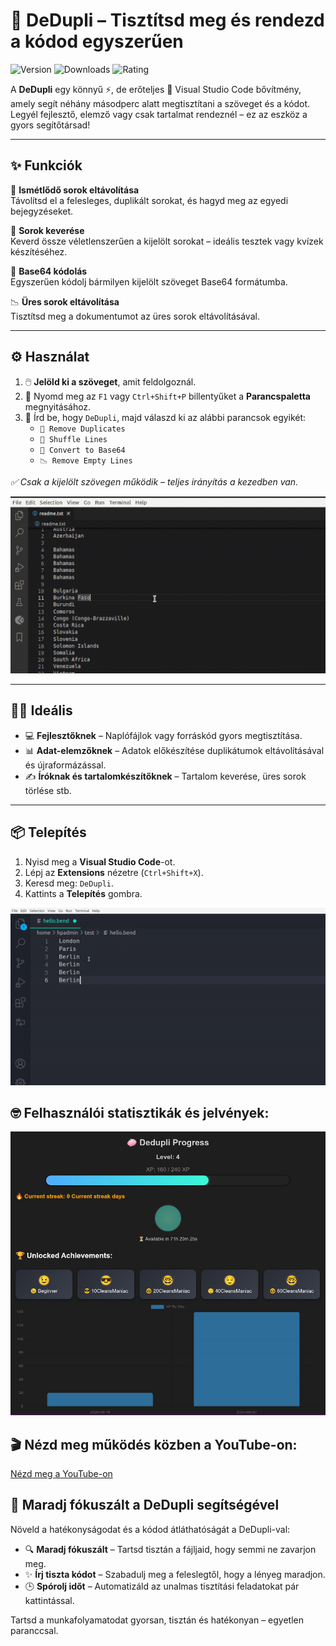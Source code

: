 # 🧹 DeDupli – Tisztítsd meg és rendezd a kódod egyszerűen

![Version](https://badgen.net/badge/version/3.5.9/blue)
![Downloads](https://badgen.net/badge/downloads/4.5k/blue)
![Rating](https://badgen.net/badge/rating/⭐⭐⭐⭐☆/blue)

A **DeDupli** egy könnyű ⚡, de erőteljes 💪 Visual Studio Code bővítmény, amely segít néhány másodperc alatt megtisztítani a szöveget és a kódot. Legyél fejlesztő, elemző vagy csak tartalmat rendeznél – ez az eszköz a gyors segítőtársad!

---

## ✨ Funkciók

🧽 **Ismétlődő sorok eltávolítása**  
Távolítsd el a felesleges, duplikált sorokat, és hagyd meg az egyedi bejegyzéseket.

🔀 **Sorok keverése**  
Keverd össze véletlenszerűen a kijelölt sorokat – ideális tesztek vagy kvízek készítéséhez.

🧾 **Base64 kódolás**  
Egyszerűen kódolj bármilyen kijelölt szöveget Base64 formátumba.

📉 **Üres sorok eltávolítása**  
Tisztítsd meg a dokumentumot az üres sorok eltávolításával.

---

## ⚙️ Használat

1. 🖱️ **Jelöld ki a szöveget**, amit feldolgoznál.
2. 🎯 Nyomd meg az `F1` vagy `Ctrl+Shift+P` billentyűket a **Parancspaletta** megnyitásához.
3. 💼 Írd be, hogy `DeDupli`, majd válaszd ki az alábbi parancsok egyikét:
   - `🧽 Remove Duplicates`
   - `🔀 Shuffle Lines`
   - `🧾 Convert to Base64`
   - `📉 Remove Empty Lines`

*✅ Csak a kijelölt szövegen működik – teljes irányítás a kezedben van.*

[![Vscode bővítmény](/translations/demo.gif 'Vscode bővítmény bemutató')](https://learnwithyan.com)

---

## 👨‍💻 Ideális

- 💻 **Fejlesztőknek** – Naplófájlok vagy forráskód gyors megtisztítása.
- 📊 **Adat-elemzőknek** – Adatok előkészítése duplikátumok eltávolításával és újraformázással.
- ✍️ **Íróknak és tartalomkészítőknek** – Tartalom keverése, üres sorok törlése stb.

---

## 📦 Telepítés

1. Nyisd meg a **Visual Studio Code**-ot.
2. Lépj az **Extensions** nézetre (`Ctrl+Shift+X`).
3. Keresd meg: `DeDupli`.
4. Kattints a **Telepítés** gombra.

[![Vscode bővítmény](/translations/demo2.gif 'Vscode bővítmény bemutató')](https://learnwithyan.com)

## 🤓 Felhasználói statisztikák és jelvények:
[![Vscode extension](/translations/user-progress.jpg 'User progress')](https://learnwithyan.com)


## 🎬 Nézd meg működés közben a YouTube-on:

[Nézd meg a YouTube-on](https://www.youtube.com/watch?v=f9PHCYbTWbc)

## 🧠 Maradj fókuszált a DeDupli segítségével

Növeld a hatékonyságodat és a kódod átláthatóságát a DeDupli-val:

- 🔍 **Maradj fókuszált** – Tartsd tisztán a fájljaid, hogy semmi ne zavarjon meg.
- ✨ **Írj tiszta kódot** – Szabadulj meg a feleslegtől, hogy a lényeg maradjon.
- 🕒 **Spórolj időt** – Automatizáld az unalmas tisztítási feladatokat pár kattintással.

Tartsd a munkafolyamatodat gyorsan, tisztán és hatékonyan – egyetlen paranccsal.
